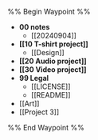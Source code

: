 %% Begin Waypoint %%
- **00 notes**
	- [[20240904]]
- **[[10 T-shirt project]]**
	- [[Design]]
- **[[20 Audio project]]**
- **[[30 Video project]]**
- **99 Legal**
	- [[LICENSE]]
	- [[README]]
- [[Art]]
- [[Project 3]]

%% End Waypoint %%
